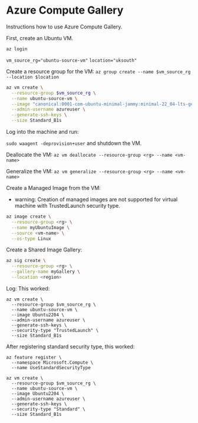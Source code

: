 # Azure Compute Gallery

Instructions how to use Azure Compute Gallery.

First, create an Ubuntu VM.

`az login`

`vm_source_rg="ubuntu-source-vm"`
`location="uksouth"`

Create a resource group for the VM:
`az group create --name $vm_source_rg --location $location`

```bash
az vm create \
  --resource-group $vm_source_rg \
  --name ubuntu-source-vm \
  --image "canonical:0001-com-ubuntu-minimal-jammy:minimal-22_04-lts-gen2:latest" \
  --admin-username azureuser \
  --generate-ssh-keys \
  --size Standard_B1s
```
Log into the machine and run:

`sudo waagent -deprovision+user`
and shutdown the VM.

Deallocate the VM: 
`az vm deallocate --resource-group <rg> --name <vm-name>`

Generalize the VM:
`az vm generalize --resource-group <rg> --name <vm-name>`

Create a Managed Image from the VM:
- warning: Creation of managed images are not supported for virtual machine with TrustedLaunch security type.
```bash
az image create \
  --resource-group <rg> \
  --name myUbuntuImage \
  --source <vm-name> \
  --os-type Linux
```
Create a Shared Image Gallery:
```bash
az sig create \
  --resource-group <rg> \
  --gallery-name myGallery \
  --location <region>
```
Log:
This worked:
```
az vm create \
  --resource-group $vm_source_rg \
  --name ubuntu-source-vm \
  --image Ubuntu2204 \
  --admin-username azureuser \
  --generate-ssh-keys \
  --security-type "TrustedLaunch" \
  --size Standard_B1s
  ```
After registering standard security type, this worked:
```
az feature register \
  --namespace Microsoft.Compute \
  --name UseStandardSecurityType
```
```
az vm create \
  --resource-group $vm_source_rg \
  --name ubuntu-source-vm \
  --image Ubuntu2204 \
  --admin-username azureuser \
  --generate-ssh-keys \
  --security-type "Standard" \
  --size Standard_B1s
```
